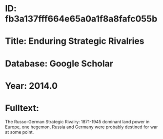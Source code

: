 # ID: fb3a137fff664e65a0a1f8a8fafc055b
# Title: Enduring Strategic Rivalries
# Database: Google Scholar
# Year: 2014.0
# Fulltext:
The Russo-German Strategic Rivalry: 1871-1945 dominant land power in Europe, one hegemon, Russia and Germany were probably destined for war at some point.